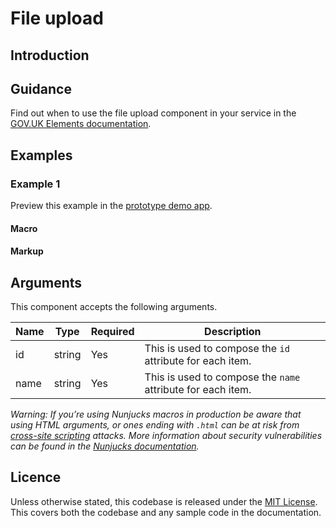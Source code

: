 # File upload

## Introduction



## Guidance

Find out when to use the file upload component in your service in the [GOV.UK Elements documentation](http://govuk-elements.herokuapp.com/).

## Examples

### Example 1

Preview this example in the [prototype demo app]().

#### Macro

#### Markup

## Arguments

This component accepts the following arguments.

|Name|Type|Required|Description|
|---|---|---|---|
|id|string|Yes|This is used to compose the `id` attribute for each item.|
|name|string|Yes|This is used to compose the `name` attribute for each item.|

*Warning: If you’re using Nunjucks macros in production be aware that using HTML arguments, or ones ending with `.html` can be at risk from [cross-site scripting](https://en.wikipedia.org/wiki/Cross-site_scripting) attacks. More information about security vulnerabilities can be found in the [Nunjucks documentation](https://mozilla.github.io/nunjucks/api.html#user-defined-templates-warning).*

## Licence

Unless otherwise stated, this codebase is released under the [MIT License](https://github.com/whatterz/govuk-prototype-kit-macros/blob/master/LICENSE). This covers both the codebase and any sample code in the documentation.